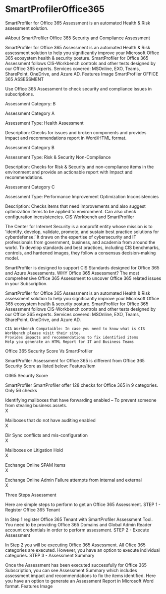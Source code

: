 # SmartProfilerOffice365
SmartProfiler for Office 365 Assessment is an automated Health &amp; Risk assessment solution.

#About SmartProfiler Office 365 Security and Compliance Assessment

SmartProfiler for Office 365 Assessment is an automated Health & Risk assessment solution to help you significantly improve your Microsoft Office 365 ecosystem health & security posture. SmartProfiler for Office 365 Assessment follows CIS-Workbench controls and other tests designed by our Office 365 experts. Services covered: MSOnline, EXO, Teams, SharePoint, OneDrive, and Azure AD.
Features Image
SmartProfiler
OFFICE 365 ASSESSMENT

Use Office 365 Assessment to check security and compliance issues in subscriptions.

Assessment Category: B

Assessment Category A

Assessment Type: Health Assessment

Description: Checks for issues and broken components and provides impact and recommendations report in Word/HTML format.

Assessment Category B

Assessment Type: Risk & Security Non-Compliance

Description: Checks for Risk & Security and non-compliance items in the environment and provide an actionable report with Impact and recommendations.

Assessment Category C

Assessment Type: Performance Improvement Optimization Inconsistencies

Description: Checks items that need improvements and also suggest optimization items to be applied to environment. Can also check configuration incosistencies.
CIS Workbench and SmartProfiler

The Center for Internet Security is a nonprofit entity whose mission is to 'identify, develop, validate, promote, and sustain best practice solutions for cyberdefense.’ It draws on the expertise of cybersecurity and IT professionals from government, business, and academia from around the world. To develop standards and best practices, including CIS benchmarks, controls, and hardened images, they follow a consensus decision-making model.

SmartProfiler is designed to support CIS Standards designed for Office 365 and Azure Assessments.
WHY Office 365 Assessment?
The most comprehensive Office 365 Assessment to uncover Office 365 related issues in your Subscription.

SmartProfiler for Office 365 Assessment is an automated Health & Risk assessment solution to help you significantly improve your Microsoft Office 365 ecosystem health & security posture. SmartProfiler for Office 365 Assessment follows CIS-Workbench controls and other tests designed by our Office 365 experts. Services covered: MSOnline, EXO, Teams, SharePoint, OneDrive, and Azure AD.

    CIA Workbench Compataible: In case you need to know what is CIS Workbench please visit their site.
    Provides impacts and recommendations to fix identified items
    Help you generate an HTML Report for IT and Business Teams

Office 365 Security Score Vs SmartProfiler

SmartProfiler Assessment for Office 365 is different from Office 365 Security Score as listed below:
Feature/Item
	
O365 Security Score
	
SmartProfiler
SmartProfiler offer 128 checks for Office 365 in 9 categories. 	
Only 56 checks
	
Identifying mailboxes that have forwarding enabled – To prevent someone from stealing business assets. 	
X
	
Mailboxes that do not have auditing enabled 	
X
	
Dir Sync conflicts and mis-configuration 	
X
	
Mailboxes on Litigation Hold 	
X
	
Exchange Online SPAM Items 	
X
	
Exchange Online Admin Failure attempts from internal and external 	
X
	
Three Steps Assessment

Here are simple steps to perform to get an Office 365 Assessment.
STEP 1 - Register Office 365 Tenant

In Step 1 register Office 365 Tenant with SmartProfiler Assessment Tool. You need to be providing Office 365 Domains and Global Admin Reader account credentials in order to perform assessment.
STEP 2 - Execute Assessment

In Step 2 you will be executing Office 365 Assessment. All Ofice 365 categories are executed. However, you have an option to execute individual categories.
STEP 3 - Assessment Summary

Once the Assessment has been executed successfully for Office 365 Subscription, you can see Assessment Summary which includes assessment impact and recommendations to fix the items identified. Here you have an option to generate an Assessment Report in Microsoft Word format.
Features Image 
